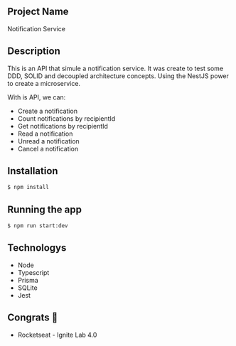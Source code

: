## Project Name

Notification Service

## Description

This is an API that simule a notification service. It was create to test some DDD, SOLID and decoupled architecture concepts. Using the NestJS power to create a microservice.

With is API, we can:

- Create a notification
- Count notifications by recipientId
- Get notifications by recipientId
- Read a notification
- Unread a notification
- Cancel a notification

## Installation

```bash
$ npm install
```

## Running the app

```bash
$ npm run start:dev
```

## Technologys

- Node
- Typescript
- Prisma
- SQLite
- Jest

## Congrats 🎉

- Rocketseat - Ignite Lab 4.0
